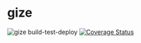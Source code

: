 # gize

![gize build-test-deploy](https://github.com/elias-ela/gize/workflows/gize%20build-test-deploy/badge.svg) [![Coverage Status](https://coveralls.io/repos/github/elias-ela/gize/badge.svg?branch=main)](https://coveralls.io/github/elias-ela/gize?branch=main)
